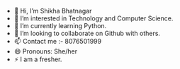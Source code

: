 - 👋 Hi, I’m Shikha Bhatnagar
- 👀 I’m interested in Technology and Computer Science. 
- 🌱 I’m currently learning Python.
- 💞️ I’m looking to collaborate on Github with others.
- 📫 Contact me :- 8076501999
- 😄 Pronouns: She/her
- ⚡  I am a fresher.

<!---
shikhabhatnagar/shikhabhatnagar is a ✨ special ✨ repository because its `README.md` (this file) appears on your GitHub profile.
You can click the Preview link to take a look at your changes.
--->
